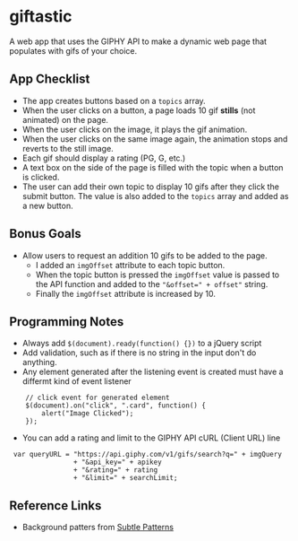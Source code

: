 # giftastic
A web app that uses the GIPHY API to make a dynamic web page that populates with gifs of your choice.

## App Checklist
* The app creates buttons based on a `topics` array.
* When the user clicks on a button, a page loads 10 gif **stills** (not animated) on the page.
* When the user clicks on the image, it plays the gif animation.
* When the user clicks on the same image again, the animation stops and reverts to the still image.
* Each gif should display a rating (PG, G, etc.)
* A text box on the side of the page is filled with the topic when a button is clicked.
* The user can add their own topic to display 10 gifs after they click the submit button. The value is also added to the `topics` array and added as a new button.

## Bonus Goals
* Allow users to request an addition 10 gifs to be added to the page.
    * I added an `imgOffset` attribute to each topic button.
    * When the topic button is pressed the `imgOffset` value is passed to the API function and added to the `"&offset=" + offset"` string.
    * Finally the `imgOffset` attribute is increased by 10.


## Programming Notes
* Always add `$(document).ready(function() {})` to a jQuery script
* Add validation, such as if there is no string in the input don't do anything.
* Any element generated after the listening event is created must have a differmt kind of event listener
```
    // click event for generated element
    $(document).on("click", ".card", function() {
        alert("Image Clicked");
    });
```
* You can add a rating and limit to the GIPHY API cURL (Client URL) line
```       
 var queryURL = "https://api.giphy.com/v1/gifs/search?q=" + imgQuery 
                + "&api_key=" + apikey 
                + "&rating=" + rating 
                + "&limit=" + searchLimit;
```


## Reference Links
* Background patters from [Subtle Patterns](https://subtlepatterns.com/)